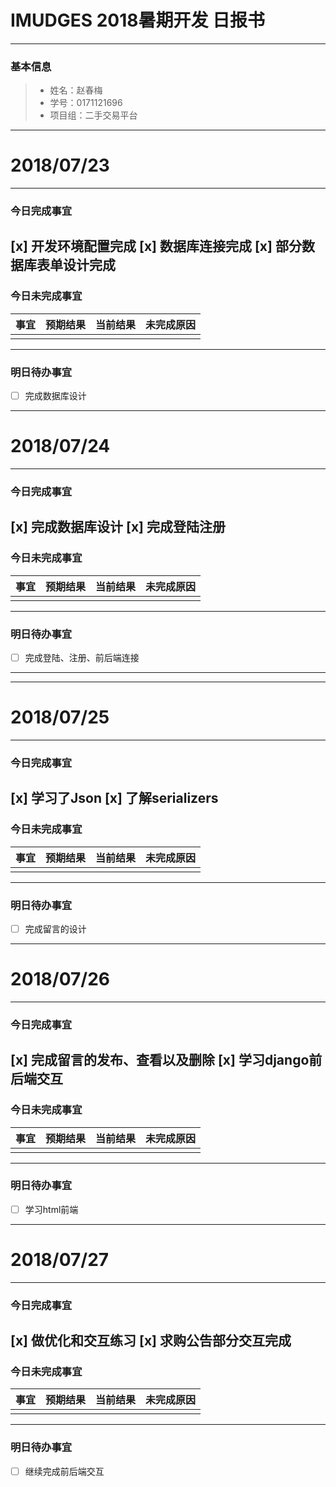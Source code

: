 # IMUDGES 2018暑期开发 日报书
-------
### 基本信息
> * 姓名：赵春梅
> * 学号：0171121696
> * 项目组：二手交易平台
-------

# 2018/07/23

-------
### 今日完成事宜
 [x]  开发环境配置完成
 [x]  数据库连接完成
 [x]  部分数据库表单设计完成
-----
### 今日未完成事宜

| 事宜     |预期结果| 当前结果  | 未完成原因   | 
| --------   | -----:  | -----:  | :----:  |
|    |   |   |   |


------
### 明日待办事宜
- [ ] 完成数据库设计


------
# 2018/07/24

-------
### 今日完成事宜
 [x]  完成数据库设计
 [x]  完成登陆注册
-----
### 今日未完成事宜

| 事宜     |预期结果| 当前结果  | 未完成原因   | 
| --------   | -----:  | -----:  | :----:  |
|    |   |   |   |


------
### 明日待办事宜
- [ ] 完成登陆、注册、前后端连接
-------

------
# 2018/07/25

-------
### 今日完成事宜
 [x]  学习了Json
 [x] 了解serializers
-----
### 今日未完成事宜

| 事宜     |预期结果| 当前结果  | 未完成原因   | 
| --------   | -----:  | -----:  | :----:  |
|    |   |   |   |


------
### 明日待办事宜
- [ ] 完成留言的设计


------
# 2018/07/26

-------
### 今日完成事宜
 [x]  完成留言的发布、查看以及删除
 [x] 学习django前后端交互
-----
### 今日未完成事宜

| 事宜     |预期结果| 当前结果  | 未完成原因   | 
| --------   | -----:  | -----:  | :----:  |
|    |   |   |   |


------
### 明日待办事宜
- [ ] 学习html前端

------
# 2018/07/27

-------
### 今日完成事宜
 [x] 做优化和交互练习
 [x] 求购公告部分交互完成
-----
### 今日未完成事宜

| 事宜     |预期结果| 当前结果  | 未完成原因   | 
| --------   | -----:  | -----:  | :----:  |
|    |   |   |   |


------
### 明日待办事宜
- [ ] 继续完成前后端交互

